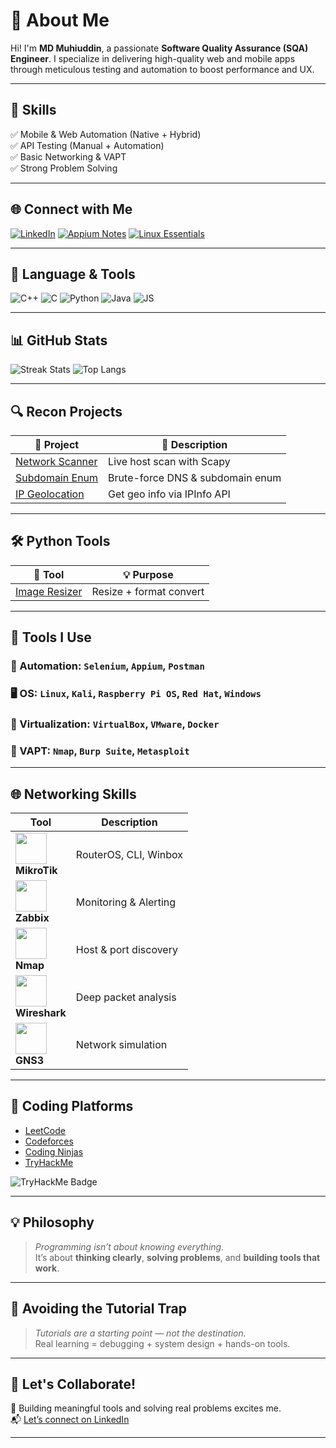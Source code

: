 # 💫 About Me

Hi! I'm **MD Muhiuddin**, a passionate **Software Quality Assurance (SQA) Engineer**. I specialize in delivering high-quality web and mobile apps through meticulous testing and automation to boost performance and UX.

---

## 🚀 Skills
✅ Mobile & Web Automation (Native + Hybrid) &nbsp;  
✅ API Testing (Manual + Automation) &nbsp;  
✅ Basic Networking & VAPT &nbsp;  
✅ Strong Problem Solving  

---

## 🌐 Connect with Me

[![LinkedIn](https://img.shields.io/badge/-LinkedIn-0A66C2?logo=linkedin&logoColor=white&style=flat-square)](https://www.linkedin.com/in/md-muhiuddin-a0b3331a7/)
[![Appium Notes](https://img.shields.io/badge/-Appium_Notes-2f2f2f?style=flat-square)](https://relic-amaranthus-d9a.notion.site/Mobile-Automation-testing-with-python-java-Appium-51f86f2ad6ea49be861388fe7c241a19)
[![Linux Essentials](https://img.shields.io/badge/-Linux_Essentials-2f2f2f?style=flat-square)](https://relic-amaranthus-d9a.notion.site/Linux-Essentials-149f0348d325411987d01bc1fe8e169a)

---

## 🧠 Language & Tools

![C++](https://img.shields.io/badge/C++-00599C?style=flat-square&logo=c%2B%2B&logoColor=white)
![C](https://img.shields.io/badge/C-00599C?style=flat-square&logo=c&logoColor=white)
![Python](https://img.shields.io/badge/Python-3670A0?style=flat-square&logo=python&logoColor=ffdd54)
![Java](https://img.shields.io/badge/Java-ED8B00?style=flat-square&logo=openjdk&logoColor=white)
![JS](https://img.shields.io/badge/JavaScript-F7DF1E?style=flat-square&logo=javascript&logoColor=black)

---

## 📊 GitHub Stats

![Streak Stats](https://github-readme-streak-stats.herokuapp.com/?user=MuHIUDDIn98&theme=dark&hide_border=false)
![Top Langs](https://github-readme-stats.vercel.app/api/top-langs/?username=MuHIUDDIn98&theme=dark&hide_border=false&layout=compact)

---

## 🔍 Recon Projects

| 🧩 Project | 🔎 Description |
|-----------|----------------|
| [Network Scanner](https://github.com/MuHIUDDIn98/Py_Networking) | Live host scan with Scapy |
| [Subdomain Enum](https://github.com/MuHIUDDIn98/SubDomainEnamuration.git) | Brute-force DNS & subdomain enum |
| [IP Geolocation](https://github.com/MuHIUDDIn98/IP_Geolocation_finder.git) | Get geo info via IPInfo API |

---

## 🛠️ Python Tools

| 🔧 Tool | 💡 Purpose |
|--------|------------|
| [Image Resizer](https://github.com/MuHIUDDIn98/Image_resizer) | Resize + format convert |

---

## 🧰 Tools I Use

### 🔬 Automation: `Selenium`, `Appium`, `Postman`  
### 🖥 OS: `Linux`, `Kali`, `Raspberry Pi OS`, `Red Hat`, `Windows`  
### 🧳 Virtualization: `VirtualBox`, `VMware`, `Docker`  
### 🔐 VAPT: `Nmap`, `Burp Suite`, `Metasploit`

---

## 🌐 Networking Skills

| Tool | Description |
|------|-------------|
| <img src="https://merch.mikrotik.com/cdn/shop/files/512.png?v=1657867177" width="50" height="50"/> <br> **MikroTik** | RouterOS, CLI, Winbox |
| <img src="https://upload.wikimedia.org/wikipedia/commons/6/6f/Zabbix_logo.svg" width="50" height="50"/> <br> **Zabbix** | Monitoring & Alerting |
| <img src="https://asset.brandfetch.io/idHnSFcYKj/idj4y8Dz-_.png" width="50" height="50"/> <br> **Nmap** | Host & port discovery |
| <img src="https://miro.medium.com/v2/resize:fit:705/1*jhOWv-JzWbg8MvDo0vnVEA.png" width="50" height="50"/> <br> **Wireshark** | Deep packet analysis |
| <img src="https://cdn.icon-icons.com/icons2/1381/PNG/512/gns3_94911.png" width="50" height="50"/> <br> **GNS3** | Network simulation |

---

## 🧪 Coding Platforms

- [LeetCode](https://leetcode.com/muhiuddinanik/)
- [Codeforces](https://codeforces.com/profile/anik98)
- [Coding Ninjas](https://www.naukri.com/code360/profile/Muhiuddin)
- [TryHackMe](https://tryhackme.com/p/falcon.anik2)

![TryHackMe Badge](https://tryhackme-badges.s3.amazonaws.com/falcon.anik2.png)

---

## 💡 Philosophy

> *Programming isn’t about knowing everything.*  
> It’s about **thinking clearly**, **solving problems**, and **building tools that work**.

---

## 🚫 Avoiding the Tutorial Trap

> *Tutorials are a starting point — not the destination.*  
> Real learning = debugging + system design + hands-on tools.

---

## 🤝 Let's Collaborate!

🚀 Building meaningful tools and solving real problems excites me.  
📬 [Let’s connect on LinkedIn](https://www.linkedin.com/in/md-muhiuddin-a0b3331a7/)

---
